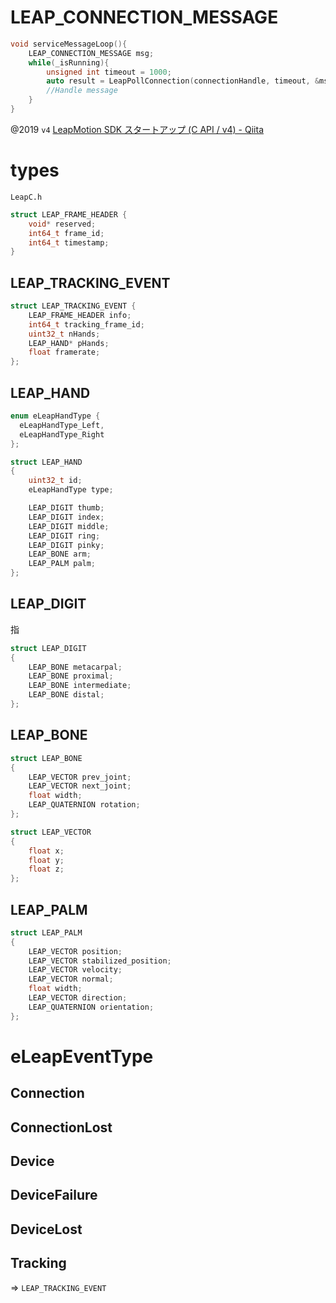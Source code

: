 
# LEAP_CONNECTION_MESSAGE
```c++
void serviceMessageLoop(){
	LEAP_CONNECTION_MESSAGE msg;
	while(_isRunning){
		unsigned int timeout = 1000;
		auto result = LeapPollConnection(connectionHandle, timeout, &msg);
		//Handle message
	}
}
```

@2019 `v4` [LeapMotion SDK スタートアップ (C API / v4) - Qiita](https://qiita.com/moccos/items/0aa986714df58fb837d0)

# types
`LeapC.h`
```c
struct LEAP_FRAME_HEADER {
	void* reserved;
	int64_t frame_id;
	int64_t timestamp;
}
```

## LEAP_TRACKING_EVENT
```c
struct LEAP_TRACKING_EVENT {
	LEAP_FRAME_HEADER info;
	int64_t tracking_frame_id;
	uint32_t nHands;
	LEAP_HAND* pHands;
	float framerate;
};
```

## LEAP_HAND
```c
enum eLeapHandType {
  eLeapHandType_Left,
  eLeapHandType_Right
};

struct LEAP_HAND
{
	uint32_t id;
	eLeapHandType type;

	LEAP_DIGIT thumb;
	LEAP_DIGIT index;
	LEAP_DIGIT middle;
	LEAP_DIGIT ring;
	LEAP_DIGIT pinky;
	LEAP_BONE arm;
	LEAP_PALM palm;
};
```

## LEAP_DIGIT
指
```c
struct LEAP_DIGIT
{
	LEAP_BONE metacarpal;
	LEAP_BONE proximal;
	LEAP_BONE intermediate;
	LEAP_BONE distal;
};
```

## LEAP_BONE
```c
struct LEAP_BONE
{
	LEAP_VECTOR prev_joint;
	LEAP_VECTOR next_joint;
	float width;
	LEAP_QUATERNION rotation;
};

struct LEAP_VECTOR
{
	float x;
	float y;
	float z;
};
```

## LEAP_PALM
```c
struct LEAP_PALM
{
	LEAP_VECTOR position;
	LEAP_VECTOR stabilized_position;
	LEAP_VECTOR velocity;
	LEAP_VECTOR normal;
	float width;
	LEAP_VECTOR direction;
	LEAP_QUATERNION orientation;
};
```

# eLeapEventType
## Connection
## ConnectionLost
## Device
## DeviceFailure
## DeviceLost

## Tracking
=> `LEAP_TRACKING_EVENT`

